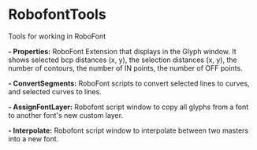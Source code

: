 RobofontTools
=============

Tools for working in RoboFont

<b>- Properties:</b> RoboFont Extension that displays in the Glyph window. It shows selected bcp distances (x, y), the selection distances (x, y), the number of contours, the number of IN points, the number of OFF points.

<b>- ConvertSegments:</b> RoboFont scripts to convert selected lines to curves, and selected curves to lines.

<b>- AssignFontLayer:</b> Robofont script window to copy all glyphs from a font to another font's new custom layer.

<b>- Interpolate:</b> Robofont script window to interpolate between two masters into a new font.
